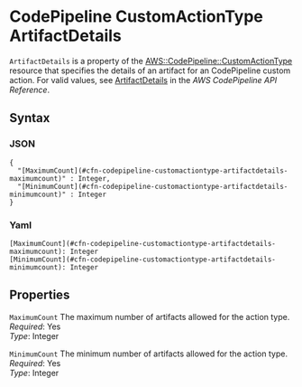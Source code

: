 # CodePipeline CustomActionType ArtifactDetails<a name="aws-resource-codepipeline-customactiontype-artifactdetails"></a>

`ArtifactDetails` is a property of the [AWS::CodePipeline::CustomActionType](aws-resource-codepipeline-customactiontype.md) resource that specifies the details of an artifact for an CodePipeline custom action\. For valid values, see [ArtifactDetails](https://docs.aws.amazon.com/codepipeline/latest/APIReference/API_ArtifactDetails.html) in the *AWS CodePipeline API Reference*\.

## Syntax<a name="w13ab1c21c10c81c13c17b5"></a>

### JSON<a name="aws-properties-codepipeline-customactiontype-artifactdetails-syntax.json"></a>

```
{
  "[MaximumCount](#cfn-codepipeline-customactiontype-artifactdetails-maximumcount)" : Integer,
  "[MinimumCount](#cfn-codepipeline-customactiontype-artifactdetails-minimumcount)" : Integer
}
```

### Yaml<a name="aws-properties-codepipeline-customactiontype-artifactdetails-syntax.yaml"></a>

```
[MaximumCount](#cfn-codepipeline-customactiontype-artifactdetails-maximumcount): Integer
[MinimumCount](#cfn-codepipeline-customactiontype-artifactdetails-minimumcount): Integer
```

## Properties<a name="w13ab1c21c10c81c13c17b7"></a>

`MaximumCount`  <a name="cfn-codepipeline-customactiontype-artifactdetails-maximumcount"></a>
The maximum number of artifacts allowed for the action type\.  
*Required*: Yes  
*Type*: Integer

`MinimumCount`  <a name="cfn-codepipeline-customactiontype-artifactdetails-minimumcount"></a>
The minimum number of artifacts allowed for the action type\.  
*Required*: Yes  
*Type*: Integer